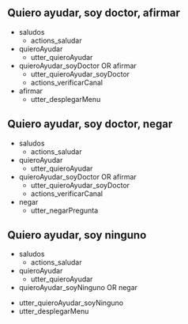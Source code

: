 ## Quiero ayudar, soy doctor, afirmar
* saludos
  - actions_saludar
* quieroAyudar
  - utter_quieroAyudar
* quieroAyudar_soyDoctor OR afirmar
  - utter_quieroAyudar_soyDoctor
  - actions_verificarCanal
* afirmar
  - utter_desplegarMenu

## Quiero ayudar, soy doctor, negar
* saludos
  - actions_saludar
* quieroAyudar
  - utter_quieroAyudar
* quieroAyudar_soyDoctor OR afirmar
  - utter_quieroAyudar_soyDoctor
  - actions_verificarCanal
* negar
  - utter_negarPregunta

## Quiero ayudar, soy ninguno
* saludos
  - actions_saludar
* quieroAyudar
  - utter_quieroAyudar
* quieroAyudar_soyNinguno OR negar
- utter_quieroAyudar_soyNinguno
- utter_desplegarMenu
